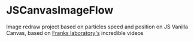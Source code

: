 # JSCanvasImageFlow

Image redraw project based on particles speed and position on JS Vanilla Canvas, based on [Franks laboratory's](https://www.youtube.com/channel/UCEqc149iR-ALYkGM6TG-7vQ) incredible videos
